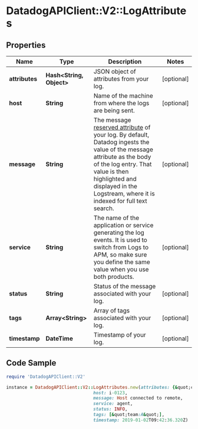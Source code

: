 # DatadogAPIClient::V2::LogAttributes

## Properties

Name | Type | Description | Notes
------------ | ------------- | ------------- | -------------
**attributes** | **Hash&lt;String, Object&gt;** | JSON object of attributes from your log. | [optional] 
**host** | **String** | Name of the machine from where the logs are being sent. | [optional] 
**message** | **String** | The message [reserved attribute](https://docs.datadoghq.com/logs/log_collection/#reserved-attributes) of your log. By default, Datadog ingests the value of the message attribute as the body of the log entry. That value is then highlighted and displayed in the Logstream, where it is indexed for full text search. | [optional] 
**service** | **String** | The name of the application or service generating the log events. It is used to switch from Logs to APM, so make sure you define the same value when you use both products. | [optional] 
**status** | **String** | Status of the message associated with your log. | [optional] 
**tags** | **Array&lt;String&gt;** | Array of tags associated with your log. | [optional] 
**timestamp** | **DateTime** | Timestamp of your log. | [optional] 

## Code Sample

```ruby
require 'DatadogAPIClient::V2'

instance = DatadogAPIClient::V2::LogAttributes.new(attributes: {&quot;customAttribute&quot;:123,&quot;duration&quot;:2345},
                                 host: i-0123,
                                 message: Host connected to remote,
                                 service: agent,
                                 status: INFO,
                                 tags: [&quot;team:A&quot;],
                                 timestamp: 2019-01-02T09:42:36.320Z)
```


